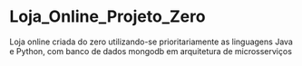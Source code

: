# Loja_Online_Projeto_Zero
Loja online criada do zero utilizando-se prioritariamente as linguagens Java e Python, com banco de dados mongodb em arquitetura de microsserviços
